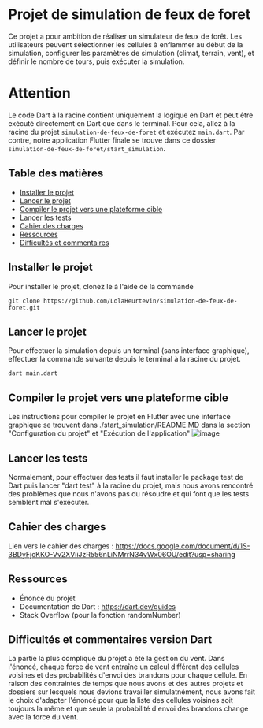 # Projet de simulation de feux de foret 
Ce projet a pour ambition de réaliser un simulateur de feux de forêt. Les utilisateurs peuvent sélectionner les cellules à enflammer au début de la simulation, configurer les paramètres de simulation (climat, terrain, vent), et définir le nombre de tours, puis exécuter la simulation.

# Attention

Le code Dart à la racine contient uniquement la logique en Dart et peut être exécuté directement en Dart que dans le terminal. Pour cela, allez à la racine du projet `simulation-de-feux-de-foret` et exécutez `main.dart`. 
Par contre, notre application Flutter finale se trouve dans ce dossier `simulation-de-feux-de-foret/start_simulation`.

## Table des matières
- [Installer le projet](##installer-le-projet)
- [Lancer le projet](##lancer-le-projet)
- [Compiler le projet vers une plateforme cible](##compiler-le-projet-vers-une-plateforme-cible)
- [Lancer les tests](##lancer-les-tests)
- [Cahier des charges](##cahier-des-charges)
- [Ressources](##ressources)
- [Difficultés et commentaires](##difficultes-et-commentaires)

## Installer le projet

Pour installer le projet, clonez le à l'aide de la commande 

~~~
git clone https://github.com/LolaHeurtevin/simulation-de-feux-de-foret.git
~~~

## Lancer le projet

Pour effectuer la simulation depuis un terminal (sans interface graphique), effectuer la commande suivante depuis le terminal à la racine du projet.
 
~~~
dart main.dart
~~~

## Compiler le projet vers une plateforme cible

Les instructions pour compiler le projet en Flutter avec une interface graphique se trouvent dans ./start_simulation/README.MD dans la section "Configuration du projet" et "Exécution de l'application"
![image](https://github.com/LolaHeurtevin/simulation-de-feux-de-foret/assets/143880988/9a8c0e95-4b07-4018-a85a-1cbeb9bc4940)


## Lancer les tests

Normalement, pour effectuer des tests il faut installer le package test de Dart puis lancer "dart test" à la racine du projet, mais nous avons rencontré des problèmes que nous n'avons pas du résoudre et qui font que les tests semblent mal s'exécuter.

## Cahier des charges

Lien vers le cahier des charges : https://docs.google.com/document/d/1S-3BDyFjcKKO-Vv2XViiJzR556nLiNMrrN34vWx06OU/edit?usp=sharing

## Ressources

- Énoncé du projet
- Documentation de Dart : https://dart.dev/guides
- Stack Overflow (pour la fonction randomNumber)

## Difficultés et commentaires version Dart

La partie la plus compliqué du projet a été la gestion du vent. Dans l'énoncé, chaque force de vent entraîne un calcul différent des cellules voisines et des probabilités d'envoi des brandons pour chaque cellule. En raison des contraintes de temps que nous avons et des autres projets et dossiers sur lesquels nous devions travailler simulatnément, nous avons fait le choix d'adapter l'énoncé pour que la liste des cellules voisines soit toujours la même et que seule la probabilité d'envoi des brandons change avec la force du vent.
